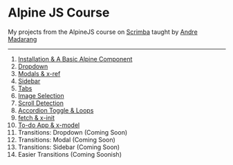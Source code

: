 # Alpine JS Course
 My projects from the AlpineJS course on [Scrimba](https://scrimba.com/course/galpinejs) taught by [Andre Madarang](https://andremadarang.com/)

***

1. [Installation & A Basic Alpine Component](https://github.com/pggonni/Alpine-JS-Course/tree/master/1%20-%20Installation%20%26%20A%20Basic%20Alpine%20Component)
2. [Dropdown](https://github.com/pggonni/Alpine-JS-Course/tree/master/2%20-%20Dropdown)
3. [Modals & x-ref](https://github.com/pggonni/Alpine-JS-Course/tree/master/3%20-%20Modals%20and%20x-ref)
4. [Sidebar](https://github.com/pggonni/Alpine-JS-Course/tree/master/4%20-%20Sidebar)
5. [Tabs](https://github.com/pggonni/Alpine-JS-Course/tree/master/5%20-%20Tabs)
6. [Image Selection](https://github.com/pggonni/Alpine-JS-Course/tree/master/6%20-%20Image%20Selection)
7. [Scroll Detection](https://github.com/pggonni/Alpine-JS-Course/tree/master/7%20-%20Scroll%20Detection)
8. [Accordion Toggle & Loops](https://github.com/pggonni/Alpine-JS-Course/tree/master/8%20-%20Accordion%20Toggle%20and%20Loops)
9. [fetch & x-init](https://github.com/pggonni/Alpine-JS-Course/tree/master/9%20-%20fetch%20and%20x-init)
10. [To-do App & x-model](https://github.com/pggonni/Alpine-JS-Course/tree/master/10%20-%20Todo%20App%20and%20x-model)
11. Transitions: Dropdown (Coming Soon)
12. Transitions: Modal (Coming Soon)
13. Transitions: Sidebar (Coming Soon)
14. Easier Transitions (Coming Soonish)